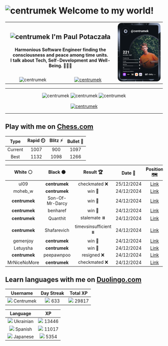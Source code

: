 <h1>
  <img
    src="https://emojis.slackmojis.com/emojis/images/1531849430/4246/blob-sunglasses.gif"
    width="30"
    alt="centrumek"
  />
  Welcome to my world!
</h1>

<table>
  <tbody>
    <tr>
      <td align="center" width="70%" colspan="2">
        <h2>
          <img
            src="https://raw.githubusercontent.com/MartinHeinz/MartinHeinz/master/wave.gif"
            width="30px"
            alt="centrumek"
          />
          I'm Paul Potaczała
        </h2>
        <h4>
          Harmonious Software Engineer finding the consciousness and peace among time units.
          <br/>
          I talk about Tech, Self-Development and Well-Being. 🌿🧘🚀
        </h4>
      </td>
      <td width="30%" rowspan="2">
        <a href="https://app.daily.dev/centrumek">
          <img
            src="./devcard.svg"
            alt="centrumek"
          />
        </a>
      </td>
    </tr>
    <tr align="center">
      <td>
        <img
          src="https://komarev.com/ghpvc/?username=centrumek&label=visitors&color=0e75b6&style=flat"
          alt="centrumek"
        >
      </td>
      <td>
        <a href="https://stackoverflow.com/users/14496012/centrumek">
          <img
            src="https://stackoverflow.com/users/flair/14496012.png?theme=dark"
            alt="centrumek"
          >
        </a>
      </td>
    </tr>
  </tbody>
</table>

---
<div align="center">
  <img 
    src="https://github-readme-stats.vercel.app/api?username=centrumek&show_icons=true&count_private=true&theme=dark&hide_border=true&hide=issues,contribs&bg_color=00000000"
    alt="centrumek"
  />
  <img
    src="https://github-readme-stats.vercel.app/api/top-langs/?username=centrumek&layout=compact&hide_border=true&theme=dark&bg_color=00000000&langs_count=6&exclude_repo=air-statistic-app"
    alt="centrumek"
  />
  <img 
    src="https://github-readme-streak-stats.herokuapp.com?user=centrumek&theme=dark&hide_border=true&background=FFFFFF00"
    alt="centrumek"
  />
  <br/>
  <br/>
  <a href="https://www.buymeacoffee.com/centrumek">
    <img
      src="https://cdn.buymeacoffee.com/buttons/v2/default-orange.png"
      height="50"
      width="210"
      alt="centrumek"
    />
  </a>
</div>

---

## Play with me on [Chess.com](https://www.chess.com/member/centrumek)

<div align="center">
<!--START_SECTION:chessStats-->
<!-- Automatically generated with https://github.com/Balastrong/chess-stats-action -->

| Type | Rapid ⏲️ | Blitz ⚡ | Bullet 🔫 |
|:---:|:---:|:---:|:---:|
| Current | 1007 | 900 | 1097 |
| Best | 1132 | 1098 | 1266 |

| White ⚪ | Black ⚫ | Result 🏆 | Date 📅 | Position 🗺️ | Type 🕕 |
|:---:|:---:|:---:|:---:|:---:|:---:|
| ul09 | **centrumek** | checkmated ❌ | 25/12/2024 | <a href="http://www.ee.unb.ca/cgi-bin/tervo/fen.pl?select=R1kr4/6Rp/p1p1p3/3p1pn1/3P4/4P2P/PPP2P2/2K5 b - -">Link</a> | Bullet |
| moheb_w | **centrumek** | win 🥇 | 24/12/2024 | <a href="http://www.ee.unb.ca/cgi-bin/tervo/fen.pl?select=8/7R/1kp2R2/1p4r1/3p4/8/1PP5/1K6 w - -">Link</a> | Bullet |
| **centrumek** | Son-Of-Mr-Darcy | win 🥇 | 24/12/2024 | <a href="http://www.ee.unb.ca/cgi-bin/tervo/fen.pl?select=8/1k3N2/p1p2K2/5Pp1/8/8/8/2n3r1 b - -">Link</a> | Bullet |
| **centrumek** | benharef | win 🥇 | 24/12/2024 | <a href="http://www.ee.unb.ca/cgi-bin/tervo/fen.pl?select=8/4Q2p/5p2/Pp3k2/5N2/3p4/6PP/4KR2 b - -">Link</a> | Bullet |
| **centrumek** | Quanthit | stalemate ⏸️ | 24/12/2024 | <a href="http://www.ee.unb.ca/cgi-bin/tervo/fen.pl?select=8/8/8/1K6/P7/2Q5/k7/5Q2 b - -">Link</a> | Bullet |
| **centrumek** | Shafarevich | timevsinsufficient ⏸️ | 24/12/2024 | <a href="http://www.ee.unb.ca/cgi-bin/tervo/fen.pl?select=5k2/8/4R3/5PP1/7P/4B3/8/6K1 w - -">Link</a> | Bullet |
| gemenjoy | **centrumek** | win 🥇 | 24/12/2024 | <a href="http://www.ee.unb.ca/cgi-bin/tervo/fen.pl?select=8/6k1/4Pq2/4K3/p4PPP/8/2P1b3/8 w - -">Link</a> | Bullet |
| Letuysha | **centrumek** | win 🥇 | 24/12/2024 | <a href="http://www.ee.unb.ca/cgi-bin/tervo/fen.pl?select=rn6/pp6/1kp5/8/3P1Q2/2P1P1P1/PP3Rq1/R3K2r w - -">Link</a> | Bullet |
| **centrumek** | peepawnpoo | resigned ❌ | 24/12/2024 | <a href="http://www.ee.unb.ca/cgi-bin/tervo/fen.pl?select=7r/p4pp1/1pk5/3p3p/6qP/2p3P1/7K/4R3 w - -">Link</a> | Bullet |
| MrNiceNoMore | **centrumek** | checkmated ❌ | 24/12/2024 | <a href="http://www.ee.unb.ca/cgi-bin/tervo/fen.pl?select=rn5N/pp6/2p2p1q/8/3P2R1/4pB2/PPP1K2k/7R b - -">Link</a> | Bullet |

<!--END_SECTION:chessStats-->
</div>

## Learn languages with me on [Duolingo.com](https://www.duolingo.com/profile/Centrumek)

<div align="center">
<!--START_SECTION:duolingoStats-->
<!-- Automatically generated with https://github.com/centrumek/duolingo-readme-stats-->

| Username | Day Streak | Total XP |
|:---:|:---:|:---:|
| <img src="https://raw.githubusercontent.com/centrumek/duolingo-readme-stats/main/assets/duolingo.png" height="12"> Centrumek | <img src="https://raw.githubusercontent.com/centrumek/duolingo-readme-stats/main/assets/streakfrozen.svg" height="12"> 633 | <img src="https://raw.githubusercontent.com/centrumek/duolingo-readme-stats/main/assets/xp.svg" height="12"> 29817 | <img src="https://raw.githubusercontent.com/centrumek/duolingo-readme-stats/main/assets/xp.svg" height="12"> 0 |

| Language | XP |
|:---:|:---:|
| <img src="https://raw.githubusercontent.com/centrumek/duolingo-readme-stats/main/assets/langs/ukrainian.svg" height="12"> Ukrainian | <img src="https://raw.githubusercontent.com/centrumek/duolingo-readme-stats/main/assets/xp.svg" height="12"> 13446 |
| <img src="https://raw.githubusercontent.com/centrumek/duolingo-readme-stats/main/assets/langs/spanish.svg" height="12"> Spanish | <img src="https://raw.githubusercontent.com/centrumek/duolingo-readme-stats/main/assets/xp.svg" height="12"> 11017 |
| <img src="https://raw.githubusercontent.com/centrumek/duolingo-readme-stats/main/assets/langs/japanese.svg" height="12"> Japanese | <img src="https://raw.githubusercontent.com/centrumek/duolingo-readme-stats/main/assets/xp.svg" height="12"> 5354 |

<!--END_SECTION:duolingoStats-->
</div>
<!--
**centrumek/centrumek** is a ✨ _special_ ✨ repository because its `README.md` (this file) appears on your GitHub profile.

Here are some ideas to get you started:

- 🔭 I’m currently working on ...
- 🌱 I’m currently learning ...
- 👯 I’m looking to collaborate on ...
- 🤔 I’m looking for help with ...
- 💬 Ask me about ...
- 📫 How to reach me: ...
- 😄 Pronouns: ...
- ⚡ Fun fact: ...
-->
